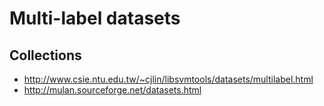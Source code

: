 Multi-label datasets
====================

Collections
-----------
* http://www.csie.ntu.edu.tw/~cjlin/libsvmtools/datasets/multilabel.html
* http://mulan.sourceforge.net/datasets.html
